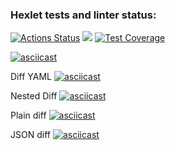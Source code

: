 ### Hexlet tests and linter status:
[![Actions Status](https://github.com/Bookworm47/java-project-71/actions/workflows/hexlet-check.yml/badge.svg)](https://github.com/Bookworm47/java-project-71/actions)
<a href="https://codeclimate.com/github/Bookworm47/java-project-71/maintainability"><img src="https://api.codeclimate.com/v1/badges/94817d62cc2a812d9bfe/maintainability" /></a>
[![Test Coverage](https://api.codeclimate.com/v1/badges/94817d62cc2a812d9bfe/test_coverage)](https://codeclimate.com/github/Bookworm47/java-project-71/test_coverage)

[![asciicast](https://asciinema.org/a/627215.svg)](https://asciinema.org/a/627215)

Diff YAML
[![asciicast](https://asciinema.org/a/637293.svg)](https://asciinema.org/a/637293)

Nested Diff
[![asciicast](https://asciinema.org/a/yHBAcR08JXyXumaV1KA3WTdSY.svg)](https://asciinema.org/a/yHBAcR08JXyXumaV1KA3WTdSY)

Plain diff
[![asciicast](https://asciinema.org/a/50qHWosJVUGkeNRpNlSaJdGaj.svg)](https://asciinema.org/a/50qHWosJVUGkeNRpNlSaJdGaj)

JSON diff
[![asciicast](https://asciinema.org/a/0ner9BZjAWXOxIwqshOtbLajg.svg)](https://asciinema.org/a/0ner9BZjAWXOxIwqshOtbLajg)